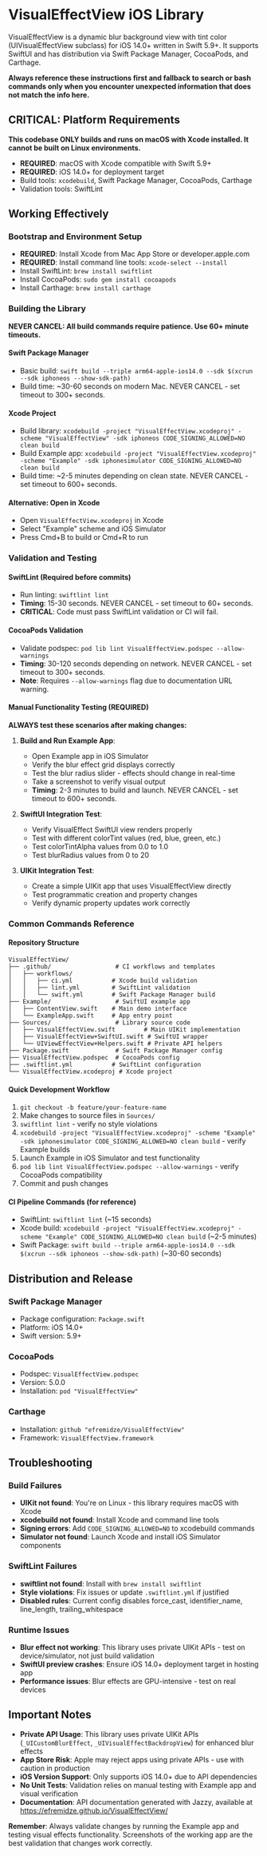 # VisualEffectView iOS Library

VisualEffectView is a dynamic blur background view with tint color (UIVisualEffectView subclass) for iOS 14.0+ written in Swift 5.9+. It supports SwiftUI and has distribution via Swift Package Manager, CocoaPods, and Carthage.

**Always reference these instructions first and fallback to search or bash commands only when you encounter unexpected information that does not match the info here.**

## CRITICAL: Platform Requirements

**This codebase ONLY builds and runs on macOS with Xcode installed. It cannot be built on Linux environments.**

- **REQUIRED**: macOS with Xcode compatible with Swift 5.9+
- **REQUIRED**: iOS 14.0+ for deployment target
- Build tools: `xcodebuild`, Swift Package Manager, CocoaPods, Carthage
- Validation tools: SwiftLint

## Working Effectively

### Bootstrap and Environment Setup
- **REQUIRED**: Install Xcode from Mac App Store or developer.apple.com
- **REQUIRED**: Install command line tools: `xcode-select --install`
- Install SwiftLint: `brew install swiftlint`
- Install CocoaPods: `sudo gem install cocoapods`
- Install Carthage: `brew install carthage`

### Building the Library
**NEVER CANCEL: All build commands require patience. Use 60+ minute timeouts.**

#### Swift Package Manager
- Basic build: `swift build --triple arm64-apple-ios14.0 --sdk $(xcrun --sdk iphoneos --show-sdk-path)`
- Build time: ~30-60 seconds on modern Mac. NEVER CANCEL - set timeout to 300+ seconds.

#### Xcode Project
- Build library: `xcodebuild -project "VisualEffectView.xcodeproj" -scheme "VisualEffectView" -sdk iphoneos CODE_SIGNING_ALLOWED=NO clean build`
- Build Example app: `xcodebuild -project "VisualEffectView.xcodeproj" -scheme "Example" -sdk iphonesimulator CODE_SIGNING_ALLOWED=NO clean build`
- Build time: ~2-5 minutes depending on clean state. NEVER CANCEL - set timeout to 600+ seconds.

#### Alternative: Open in Xcode
- Open `VisualEffectView.xcodeproj` in Xcode
- Select "Example" scheme and iOS Simulator
- Press Cmd+B to build or Cmd+R to run

### Validation and Testing

#### SwiftLint (Required before commits)
- Run linting: `swiftlint lint`
- **Timing**: 15-30 seconds. NEVER CANCEL - set timeout to 60+ seconds.
- **CRITICAL**: Code must pass SwiftLint validation or CI will fail.

#### CocoaPods Validation
- Validate podspec: `pod lib lint VisualEffectView.podspec --allow-warnings`
- **Timing**: 30-120 seconds depending on network. NEVER CANCEL - set timeout to 300+ seconds.
- **Note**: Requires `--allow-warnings` flag due to documentation URL warning.

#### Manual Functionality Testing (REQUIRED)
**ALWAYS test these scenarios after making changes:**

1. **Build and Run Example App**:
   - Open Example app in iOS Simulator
   - Verify the blur effect grid displays correctly
   - Test the blur radius slider - effects should change in real-time
   - Take a screenshot to verify visual output
   - **Timing**: 2-3 minutes to build and launch. NEVER CANCEL - set timeout to 600+ seconds.

2. **SwiftUI Integration Test**:
   - Verify VisualEffect SwiftUI view renders properly
   - Test with different colorTint values (red, blue, green, etc.)
   - Test colorTintAlpha values from 0.0 to 1.0
   - Test blurRadius values from 0 to 20

3. **UIKit Integration Test**:
   - Create a simple UIKit app that uses VisualEffectView directly
   - Test programmatic creation and property changes
   - Verify dynamic property updates work correctly

### Common Commands Reference

#### Repository Structure
```
VisualEffectView/
├── .github/                  # CI workflows and templates
│   ├── workflows/
│   │   ├── ci.yml           # Xcode build validation
│   │   ├── lint.yml         # SwiftLint validation  
│   │   └── swift.yml        # Swift Package Manager build
├── Example/                  # SwiftUI example app
│   ├── ContentView.swift    # Main demo interface
│   └── ExampleApp.swift     # App entry point
├── Sources/                  # Library source code
│   ├── VisualEffectView.swift        # Main UIKit implementation
│   ├── VisualEffectView+SwiftUI.swift # SwiftUI wrapper
│   └── UIViewEffectView+Helpers.swift # Private API helpers
├── Package.swift             # Swift Package Manager config
├── VisualEffectView.podspec  # CocoaPods config
├── .swiftlint.yml           # SwiftLint configuration
└── VisualEffectView.xcodeproj # Xcode project
```

#### Quick Development Workflow
1. `git checkout -b feature/your-feature-name`
2. Make changes to source files in `Sources/`
3. `swiftlint lint` - verify no style violations
4. `xcodebuild -project "VisualEffectView.xcodeproj" -scheme "Example" -sdk iphonesimulator CODE_SIGNING_ALLOWED=NO clean build` - verify Example builds
5. Launch Example in iOS Simulator and test functionality
6. `pod lib lint VisualEffectView.podspec --allow-warnings` - verify CocoaPods compatibility
7. Commit and push changes

#### CI Pipeline Commands (for reference)
- SwiftLint: `swiftlint lint` (~15 seconds)
- Xcode build: `xcodebuild -project "VisualEffectView.xcodeproj" -scheme "Example" CODE_SIGNING_ALLOWED=NO clean build` (~2-5 minutes)
- Swift Package: `swift build --triple arm64-apple-ios14.0 --sdk $(xcrun --sdk iphoneos --show-sdk-path)` (~30-60 seconds)

## Distribution and Release

### Swift Package Manager
- Package configuration: `Package.swift`
- Platform: iOS 14.0+
- Swift version: 5.9+

### CocoaPods  
- Podspec: `VisualEffectView.podspec`
- Version: 5.0.0
- Installation: `pod "VisualEffectView"`

### Carthage
- Installation: `github "efremidze/VisualEffectView"`
- Framework: `VisualEffectView.framework`

## Troubleshooting

### Build Failures
- **UIKit not found**: You're on Linux - this library requires macOS with Xcode
- **xcodebuild not found**: Install Xcode and command line tools
- **Signing errors**: Add `CODE_SIGNING_ALLOWED=NO` to xcodebuild commands
- **Simulator not found**: Launch Xcode and install iOS Simulator components

### SwiftLint Failures
- **swiftlint not found**: Install with `brew install swiftlint`
- **Style violations**: Fix issues or update `.swiftlint.yml` if justified
- **Disabled rules**: Current config disables force_cast, identifier_name, line_length, trailing_whitespace

### Runtime Issues
- **Blur effect not working**: This library uses private UIKit APIs - test on device/simulator, not just build validation
- **SwiftUI preview crashes**: Ensure iOS 14.0+ deployment target in hosting app
- **Performance issues**: Blur effects are GPU-intensive - test on real devices

## Important Notes

- **Private API Usage**: This library uses private UIKit APIs (`_UICustomBlurEffect`, `_UIVisualEffectBackdropView`) for enhanced blur effects
- **App Store Risk**: Apple may reject apps using private APIs - use with caution in production
- **iOS Version Support**: Only supports iOS 14.0+ due to API dependencies
- **No Unit Tests**: Validation relies on manual testing with Example app and visual verification
- **Documentation**: API documentation generated with Jazzy, available at https://efremidze.github.io/VisualEffectView/

**Remember**: Always validate changes by running the Example app and testing visual effects functionality. Screenshots of the working app are the best validation that changes work correctly.